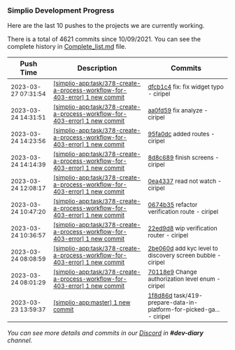 
### Simplio Development Progress

Here are the last 10 pushes to the projects we are currently working.

There is a total of 4621 commits since 10/09/2021. You can see the complete history in
 [Complete_list.md](Complete_list.md) file.

| Push Time | Description | Commits |
| --- | --- | --- |
| <sub>2023-03-27 07:31:54</sub> | <sub>[[simplio-app:task/378\-create\-a\-process\-workflow\-for\-403\-error] 1 new commit](https://github.com/SimplioOfficial/simplio-app/commit/dfcb1c4cff79d4a5d83cc2b57a87ed461c9ce2e3)</sub> | <sub>[dfcb1c4](https://github.com/SimplioOfficial/simplio-app/commit/dfcb1c4cff79d4a5d83cc2b57a87ed461c9ce2e3) fix: fix widget typo - ciripel</sub> |
| <sub>2023-03-24 14:31:51</sub> | <sub>[[simplio-app:task/378\-create\-a\-process\-workflow\-for\-403\-error] 1 new commit](https://github.com/SimplioOfficial/simplio-app/commit/aa0fd59cfde06d582af73ed36723f22defa91325)</sub> | <sub>[aa0fd59](https://github.com/SimplioOfficial/simplio-app/commit/aa0fd59cfde06d582af73ed36723f22defa91325) fix analyze - ciripel</sub> |
| <sub>2023-03-24 14:23:56</sub> | <sub>[[simplio-app:task/378\-create\-a\-process\-workflow\-for\-403\-error] 1 new commit](https://github.com/SimplioOfficial/simplio-app/commit/95fa0dcb96ba764b8f0a425da61fd961a4c15cb0)</sub> | <sub>[95fa0dc](https://github.com/SimplioOfficial/simplio-app/commit/95fa0dcb96ba764b8f0a425da61fd961a4c15cb0) added routes - ciripel</sub> |
| <sub>2023-03-24 14:14:39</sub> | <sub>[[simplio-app:task/378\-create\-a\-process\-workflow\-for\-403\-error] 1 new commit](https://github.com/SimplioOfficial/simplio-app/commit/8d8c6892101c0a4048d2e9d35abe2903980d378d)</sub> | <sub>[8d8c689](https://github.com/SimplioOfficial/simplio-app/commit/8d8c6892101c0a4048d2e9d35abe2903980d378d) finish screens - ciripel</sub> |
| <sub>2023-03-24 12:08:17</sub> | <sub>[[simplio-app:task/378\-create\-a\-process\-workflow\-for\-403\-error] 1 new commit](https://github.com/SimplioOfficial/simplio-app/commit/0ea43373c7dec73a94efa82ff87039e0afecbb43)</sub> | <sub>[0ea4337](https://github.com/SimplioOfficial/simplio-app/commit/0ea43373c7dec73a94efa82ff87039e0afecbb43) read not watch - ciripel</sub> |
| <sub>2023-03-24 10:47:20</sub> | <sub>[[simplio-app:task/378\-create\-a\-process\-workflow\-for\-403\-error] 1 new commit](https://github.com/SimplioOfficial/simplio-app/commit/0674b35e9b950713b4a2d5054d287d787bc6354c)</sub> | <sub>[0674b35](https://github.com/SimplioOfficial/simplio-app/commit/0674b35e9b950713b4a2d5054d287d787bc6354c) refactor verification route - ciripel</sub> |
| <sub>2023-03-24 10:36:57</sub> | <sub>[[simplio-app:task/378\-create\-a\-process\-workflow\-for\-403\-error] 1 new commit](https://github.com/SimplioOfficial/simplio-app/commit/22ed9d879c60dac86beaa33b63f30ae2756fd111)</sub> | <sub>[22ed9d8](https://github.com/SimplioOfficial/simplio-app/commit/22ed9d879c60dac86beaa33b63f30ae2756fd111) wip verification router - ciripel</sub> |
| <sub>2023-03-24 08:08:59</sub> | <sub>[[simplio-app:task/378\-create\-a\-process\-workflow\-for\-403\-error] 1 new commit](https://github.com/SimplioOfficial/simplio-app/commit/2be060d1e951291cc851a9c9b54aa299b9b14266)</sub> | <sub>[2be060d](https://github.com/SimplioOfficial/simplio-app/commit/2be060d1e951291cc851a9c9b54aa299b9b14266) add kyc level to discovery screen bubble - ciripel</sub> |
| <sub>2023-03-24 08:01:29</sub> | <sub>[[simplio-app:task/378\-create\-a\-process\-workflow\-for\-403\-error] 1 new commit](https://github.com/SimplioOfficial/simplio-app/commit/70118e918b72575aefe13de89010f4ee18242f39)</sub> | <sub>[70118e9](https://github.com/SimplioOfficial/simplio-app/commit/70118e918b72575aefe13de89010f4ee18242f39) Change authorization level enum - ciripel</sub> |
| <sub>2023-03-23 13:59:37</sub> | <sub>[[simplio-app:master] 1 new commit](https://github.com/SimplioOfficial/simplio-app/commit/1f8d86dca4b4217fe9fad7e5d3817f41c35cf7a5)</sub> | <sub>[1f8d86d](https://github.com/SimplioOfficial/simplio-app/commit/1f8d86dca4b4217fe9fad7e5d3817f41c35cf7a5) task/419-prepare-data-in-platform-for-picked-ga... - ciripel</sub> |

_You can see more details and commits in our [Discord](https://discord.gg/aKhjuwZmdP) in **#dev-diary** channel._
